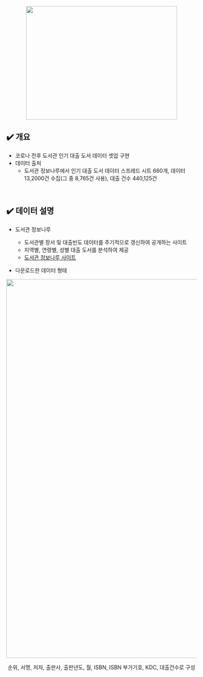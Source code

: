 
<p align="center">
	<img src="https://user-images.githubusercontent.com/109563978/205206370-5b8383ba-c198-4105-be13-ffd4bed0213c.jpg" width="400" height="300">
</p>

## ✔️ 개요
* 코로나 전후 도서관 인기 대출 도서 데이터 셋업 구현
* 데이터 출처
  * 도서관 정보나루에서 인기 대출 도서 데이터 스프레드 시트 660개, 데이터 13,2000건 수집(그 중 8,765건 사용), 대출 건수 440,125건
<br/>

## ✔️ 데이터 설명
* 도서관 정보나루
  * 도서관별 장서 및 대출빈도 데이터를 주기적으로 갱신하여 공개하는 사이트
  * 지역별, 연령별, 성별 대출 도서를 분석하여 제공
  * [도서관 정보나루 사이트](https://www.data4library.kr)

* 다운로드한 데이터 형태
<img src="https://user-images.githubusercontent.com/109563978/205204129-2ff7b914-811b-4854-835f-6db0c494bda8.png" width="1000">
<p align="center">순위, 서명, 저자, 출판사, 출판년도, 월, ISBN, ISBN 부가기호, KDC, 대출건수로 구성</p>

